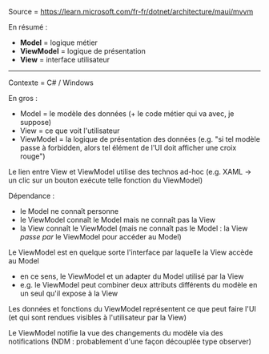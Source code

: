 Source = https://learn.microsoft.com/fr-fr/dotnet/architecture/maui/mvvm

En résumé :

- **Model** = logique métier
- **ViewModel** = logique de présentation
- **View** = interface utilisateur

----

Contexte = C# / Windows

En gros :

- Model = le modèle des données (+ le code métier qui va avec, je suppose)
- View = ce que voit l'utilisateur
- ViewModel = la logique de présentation des données (e.g. "si tel modèle passe à forbidden, alors tel élément de l'UI doit afficher une croix rouge")

Le lien entre View et ViewModel utilise des technos ad-hoc (e.g. XAML → un clic sur un bouton exécute telle fonction du ViewModel)

Dépendance :

- le Model ne connaît personne
- le ViewModel connaît le Model mais ne connaît pas la View
- la View connaît le ViewModel (mais ne connaît pas le Model : la View *passe par* le ViewModel pour accéder au Model)

Le ViewModel est en quelque sorte l'interface par laquelle la View accède au Model

- en ce sens, le ViewModel et un adapter du Model utilisé par la View
- e.g. le ViewModel peut combiner deux attributs différents du modèle en un seul qu'il expose à la View

Les données et fonctions du ViewModel représentent ce que peut faire l'UI (et qui sont rendues visibles à l'utilisateur par la View)

Le ViewModel notifie la vue des changements du modèle via des notifications (NDM : probablement d'une façon découplée type observer)
